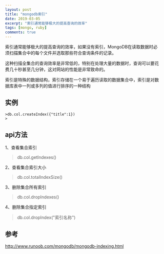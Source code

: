 ```yaml
---
layout: post
title: "mongodb索引"
date: 2019-03-05
excerpt: "索引通常能够极大的提高查询的效率"
tags: [mongo, ruby]
comments: true
---
```


索引通常能够极大的提高查询的效率，如果没有索引，MongoDB在读取数据时必须扫描集合中的每个文件并选取那些符合查询条件的记录。

这种扫描全集合的查询效率是非常低的，特别在处理大量的数据时，查询可以要花费几十秒甚至几分钟，这对网站的性能是非常致命的。

索引是特殊的数据结构，索引存储在一个易于遍历读取的数据集合中，索引是对数据库表中一列或多列的值进行排序的一种结构

## 实例
```
>db.col.createIndex({"title":1})
>
```
## api方法
1、查看集合索引
>db.col.getIndexes()

2、查看集合索引大小
>db.col.totalIndexSize()

3、删除集合所有索引
>db.col.dropIndexes()

4、删除集合指定索引
>db.col.dropIndex("索引名称")

## 参考
http://www.runoob.com/mongodb/mongodb-indexing.html
